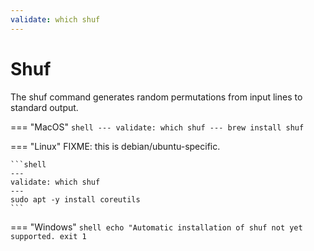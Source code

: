 ```yaml
---
validate: which shuf
---
```


# Shuf

The shuf command generates random permutations from input lines to standard output.

=== "MacOS"
    ```shell
    ---
    validate: which shuf
    ---
    brew install shuf
    ```
    
=== "Linux"
    FIXME: this is debian/ubuntu-specific.
    
    ```shell
    ---
    validate: which shuf
    ---
    sudo apt -y install coreutils
    ```

=== "Windows"
    ```shell
    echo "Automatic installation of shuf not yet supported.
    exit 1
    ```

